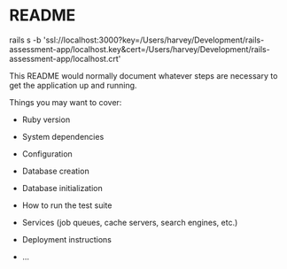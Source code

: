 # README
rails s -b 'ssl://localhost:3000?key=/Users/harvey/Development/rails-assessment-app/localhost.key&cert=/Users/harvey/Development/rails-assessment-app/localhost.crt'

This README would normally document whatever steps are necessary to get the
application up and running.

Things you may want to cover:

* Ruby version

* System dependencies

* Configuration

* Database creation

* Database initialization

* How to run the test suite

* Services (job queues, cache servers, search engines, etc.)

* Deployment instructions

* ...
